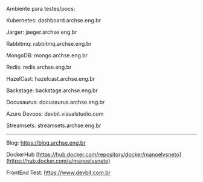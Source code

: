 
Ambiente para testes/pocs:

Kubernetes: dashboard.archse.eng.br

Jarger: jaeger.archse.eng.br

Rabbitmq: rabbitmq.archse.eng.br

MongoDB: mongo.archse.eng.br

Redis: redis.archse.eng.br

HazelCast: hazelcast.archse.eng.br

Backstage: backstage.archse.eng.br

Docusaurus: docusaurus.archse.eng.br

Azure Devops: devbit.visualstudio.com

Streamsets: streamsets.archse.eng.br

------------------------------------------------------------------------------------------------------------------------
Blog: https://blog.archse.eng.br

DockerHub  [https://hub.docker.com/repository/docker/manoelvsneto](https://hub.docker.com/u/manoelvsneto)

FrontEnd Test: https://www.devbit.com.br
